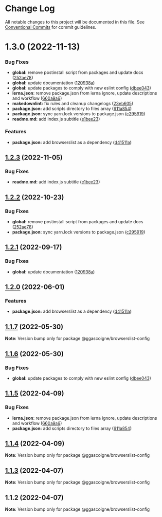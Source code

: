 # Change Log

All notable changes to this project will be documented in this file.
See [Conventional Commits](https://conventionalcommits.org) for commit guidelines.

# 1.3.0 (2022-11-13)

### Bug Fixes

- **global:** remove postinstall script from packages and update docs ([252ae78](https://github.com/ggascoigne/shareable-configs/commit/252ae787ec89902f130ee28d2af63255fdfabb4d))
- **global:** update documentation ([120938a](https://github.com/ggascoigne/shareable-configs/commit/120938a301c88730d31dc8c8f919c960d193edb2))
- **global:** update packages to comply with new eslint config ([dbee043](https://github.com/ggascoigne/shareable-configs/commit/dbee043b0a6b0a1d99e44e6cb8af9fa52133aab9))
- **lerna.json:** remove package.json from lerna ignore, update descriptions and workflow ([660a9a6](https://github.com/ggascoigne/shareable-configs/commit/660a9a60858863dca1d4b87cb0a3c49ffd2186b6))
- **makedownlint:** fix rules and cleanup changelogs ([23eb605](https://github.com/ggascoigne/shareable-configs/commit/23eb605a42fd51ca0b5d24de781929a1662e634f))
- **package.json:** add scripts directory to files array ([611a854](https://github.com/ggascoigne/shareable-configs/commit/611a8546f5c398404e5f226d61b5b42939944cc9))
- **package.json:** sync yarn.lock versions to package.json ([c295919](https://github.com/ggascoigne/shareable-configs/commit/c295919e8cd1fbbd7965fe67d0188e0d657b6427))
- **readme.md:** add index.js subtitle ([e1bee23](https://github.com/ggascoigne/shareable-configs/commit/e1bee230afa01f702b5ec57bde2a0a583653a946))

### Features

- **package.json:** add browserslist as a dependency ([d41511a](https://github.com/ggascoigne/shareable-configs/commit/d41511a1dc83762b212a836087052e81328d5739))

## [1.2.3](https://github.com/ggascoigne/shareable-configs/compare/@ggascoigne/browserslist-config@1.2.2...@ggascoigne/browserslist-config@1.2.3) (2022-11-05)

### Bug Fixes

- **readme.md:** add index.js subtitle ([e1bee23](https://github.com/ggascoigne/shareable-configs/commit/e1bee230afa01f702b5ec57bde2a0a583653a946))

## [1.2.2](https://github.com/ggascoigne/shareable-configs/compare/@ggascoigne/browserslist-config@1.2.1...@ggascoigne/browserslist-config@1.2.2) (2022-10-23)

### Bug Fixes

- **global:** remove postinstall script from packages and update docs ([252ae78](https://github.com/ggascoigne/shareable-configs/commit/252ae787ec89902f130ee28d2af63255fdfabb4d))
- **package.json:** sync yarn.lock versions to package.json ([c295919](https://github.com/ggascoigne/shareable-configs/commit/c295919e8cd1fbbd7965fe67d0188e0d657b6427))

## [1.2.1](https://github.com/ggascoigne/shareable-configs/compare/@ggascoigne/browserslist-config@1.2.0...@ggascoigne/browserslist-config@1.2.1) (2022-09-17)

### Bug Fixes

- **global:** update documentation ([120938a](https://github.com/ggascoigne/shareable-configs/commit/120938a301c88730d31dc8c8f919c960d193edb2))

## [1.2.0](https://github.com/ggascoigne/shareable-configs/compare/@ggascoigne/browserslist-config@1.1.7...@ggascoigne/browserslist-config@1.2.0) (2022-06-01)

### Features

- **package.json:** add browserslist as a dependency ([d41511a](https://github.com/ggascoigne/shareable-configs/commit/d41511a1dc83762b212a836087052e81328d5739))

## [1.1.7](https://github.com/ggascoigne/shareable-configs/compare/@ggascoigne/browserslist-config@1.1.6...@ggascoigne/browserslist-config@1.1.7) (2022-05-30)

**Note:** Version bump only for package @ggascoigne/browserslist-config

## [1.1.6](https://github.com/ggascoigne/shareable-configs/compare/@ggascoigne/browserslist-config@1.1.5...@ggascoigne/browserslist-config@1.1.6) (2022-05-30)

### Bug Fixes

- **global:** update packages to comply with new eslint config ([dbee043](https://github.com/ggascoigne/shareable-configs/commit/dbee043b0a6b0a1d99e44e6cb8af9fa52133aab9))

## [1.1.5](https://github.com/ggascoigne/shareable-configs/compare/@ggascoigne/browserslist-config@1.1.4...@ggascoigne/browserslist-config@1.1.5) (2022-04-09)

### Bug Fixes

- **lerna.json:** remove package.json from lerna ignore, update descriptions and workflow ([660a9a6](https://github.com/ggascoigne/shareable-configs/commit/660a9a60858863dca1d4b87cb0a3c49ffd2186b6))
- **package.json:** add scripts directory to files array ([611a854](https://github.com/ggascoigne/shareable-configs/commit/611a8546f5c398404e5f226d61b5b42939944cc9))

## [1.1.4](https://github.com/ggascoigne/shareable-configs/compare/@ggascoigne/browserslist-config@1.1.3...@ggascoigne/browserslist-config@1.1.4) (2022-04-09)

**Note:** Version bump only for package @ggascoigne/browserslist-config

## [1.1.3](https://github.com/ggascoigne/shareable-configs/compare/@ggascoigne/browserslist-config@1.1.2...@ggascoigne/browserslist-config@1.1.3) (2022-04-07)

**Note:** Version bump only for package @ggascoigne/browserslist-config

## 1.1.2 (2022-04-07)

**Note:** Version bump only for package @ggascoigne/browserslist-config
